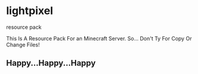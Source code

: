 # lightpixel
resource pack

This Is A Resource Pack For an Minecraft Server.
So... Don't Ty For Copy Or Change Files!

## Happy...Happy...Happy

